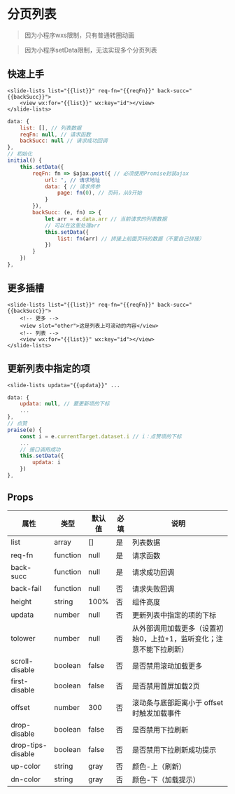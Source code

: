 # 分页列表

> 因为小程序wxs限制，只有普通转圈动画

> 因为小程序setData限制，无法实现多个分页列表

## 快速上手

```wxml
<slide-lists list="{{list}}" req-fn="{{reqFn}}" back-succ="{{backSucc}}">
    <view wx:for="{{list}}" wx:key="id"></view>
</slide-lists>
```

```js
data: {
    list: [], // 列表数据
    reqFn: null, // 请求函数
    backSucc: null // 请求成功回调
},
// 初始化
initial() {
    this.setData({
        reqFn: fn => $ajax.post({ // 必须使用Promise封装ajax
            url: ", // 请求地址
            data: { // 请求传参
                page: fn(0), // 页码，从0开始
            }
        }),
        backSucc: (e, fn) => {
            let arr = e.data.arr // 当前请求的列表数据
            // 可以在这里处理arr
            this.setData({
                list: fn(arr) // 拼接上前面页码的数据（不要自己拼接）
            })
        }
    })
},
```

## 更多插槽

```wxml
<slide-lists list="{{list}}" req-fn="{{reqFn}}" back-succ="{{backSucc}}">
    <!-- 更多 -->
    <view slot="other">这是列表上可滚动的内容</view>
    <!-- 列表 -->
    <view wx:for="{{list}}" wx:key="id"></view>
</slide-lists>
```

## 更新列表中指定的项

```wxml
<slide-lists updata="{{updata}}" ...
```

```js
data: {
    updata: null, // 要更新项的下标
    ...
},
// 点赞
praise(e) {
    const i = e.currentTarget.dataset.i // i：点赞项的下标
    ...
    // 接口调用成功
    this.setData({
        updata: i
    })
},
```

## Props

| 属性 | 类型 | 默认值 | 必填 | 说明 |
| - | - | - | - | - |
| list | array | [] | 是 | 列表数据 |
| req-fn | function | null | 是 | 请求函数 |
| back-succ | function | null | 是 | 请求成功回调 |
| back-fail | function | null | 否 | 请求失败回调 |
| height | string | 100% | 否 | 组件高度 |
| updata | number | null | 否 | 更新列表中指定的项的下标 |
| tolower | number | null | 否 | 从外部调用加载更多（设置初始0，上拉+1，监听变化；注意不能下拉刷新） |
| scroll-disable | boolean | false | 否 | 是否禁用滚动加载更多 |
| first-disable | boolean | false | 否 | 是否禁用首屏加载2页 |
| offset | number | 300 | 否 | 滚动条与底部距离小于 offset 时触发加载事件 |
| drop-disable | boolean | false | 否 | 是否禁用下拉刷新 |
| drop-tips-disable | boolean | false | 否 | 是否禁用下拉刷新成功提示 |
| up-color | string | gray | 否 | 颜色-上（刷新） |
| dn-color | string | gray | 否 | 颜色-下（加载提示） |